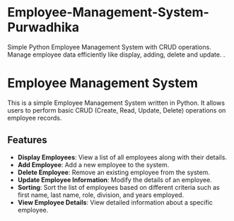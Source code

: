 # Employee-Management-System-Purwadhika
Simple Python Employee Management System with CRUD operations. Manage employee data efficiently like display, adding, delete and update. . 

# Employee Management System

This is a simple Employee Management System written in Python. It allows users to perform basic CRUD (Create, Read, Update, Delete) operations on employee records.

## Features

- **Display Employees**: View a list of all employees along with their details.
- **Add Employee**: Add a new employee to the system.
- **Delete Employee**: Remove an existing employee from the system.
- **Update Employee Information**: Modify the details of an employee.
- **Sorting**: Sort the list of employees based on different criteria such as first name, last name, role, division, and years employed.
- **View Employee Details**: View detailed information about a specific employee.
